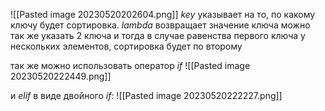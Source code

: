 ![[Pasted image 20230520202604.png]]
_key_ указывает на то, по какому ключу будет сортировка.
_lambda_ возвращает значение ключа
можно так же указать 2 ключа и тогда в случае равенства первого ключа у нескольких элементов, сортировка будет по второму

так же можно использовать оператор _if_ 
![[Pasted image 20230520222449.png]]

 и _elif_ в виде двойного _if_:
![[Pasted image 20230520222227.png]]